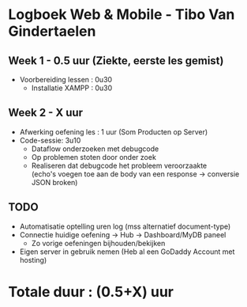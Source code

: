 # Logboek Web & Mobile - Tibo Van Gindertaelen
## Week 1 - 0.5 uur (Ziekte, eerste les gemist)
* Voorbereiding lessen : 0u30
  * Installatie XAMPP : 0u30

## Week 2 - X uur
* Afwerking oefening les : 1 uur (Som Producten op Server)
* Code-sessie: 3u10
  * Dataflow onderzoeken met debugcode
  * Op problemen stoten door onder zoek
  * Realiseren dat debugcode het probleem veroorzaakte  
 (echo's voegen toe aan de body van een response -> conversie JSON broken)
 
## TODO
* Automatisatie optelling uren log (mss alternatief document-type)
* Connectie huidige oefening -> Hub -> Dashboard/MyDB paneel
  * Zo vorige oefeningen bijhouden/bekijken
* Eigen server in gebruik nemen (Heb al een GoDaddy Account met hosting)

# Totale duur : (0.5+X) uur

